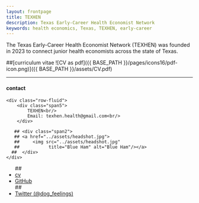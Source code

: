 ```yaml
---
layout: frontpage
title: TEXHEN
description: Texas Early-Career Health Economist Network
keywords: health economics, Texas, TEXHEN, early-career
---
```


The Texas Early-Career Health Economist Network (TEXHEN) was founded in 2023 to connect junior health economists across the state of Texas.

##[curriculum vitae ![CV as pdf]({{ BASE_PATH }}/pages/icons16/pdf-icon.png)]({{ BASE_PATH }}/assets/CV.pdf)<br/>


---


<div class="container">
<h4><a name="contact"></a>contact</h4>

    <div class="row-fluid">
        <div class="span5">
            TEXHEN<br/>
            Email: texhen.health@gmail.com<br/>
        </div>

       ## <div class="span2">
       ## <a href="../assets/headshot.jpg">
       ##     <img src="../assets/headshot.jpg"
       ##           title="Blue Ham" alt="Blue Ham"/></a>
      ##  </div>
    </div>
</div>

<div class="navbar">
  <div class="navbar-inner">
      <ul class="nav">
        ##  <li><a href="{{ BASE_PATH }}/assets/CV.pdf">cv</a></li>
          <li><a href="https://github.com/texhen">GitHub</a></li>
        ##  <li><a href="https://twitter.com/dog_feelings">Twitter (@dog_feelings)</a></li>
      </ul>
  </div>
</div>
